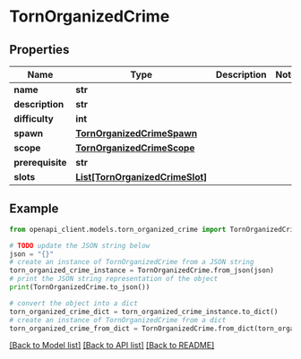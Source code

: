 # TornOrganizedCrime


## Properties

Name | Type | Description | Notes
------------ | ------------- | ------------- | -------------
**name** | **str** |  | 
**description** | **str** |  | 
**difficulty** | **int** |  | 
**spawn** | [**TornOrganizedCrimeSpawn**](TornOrganizedCrimeSpawn.md) |  | 
**scope** | [**TornOrganizedCrimeScope**](TornOrganizedCrimeScope.md) |  | 
**prerequisite** | **str** |  | 
**slots** | [**List[TornOrganizedCrimeSlot]**](TornOrganizedCrimeSlot.md) |  | 

## Example

```python
from openapi_client.models.torn_organized_crime import TornOrganizedCrime

# TODO update the JSON string below
json = "{}"
# create an instance of TornOrganizedCrime from a JSON string
torn_organized_crime_instance = TornOrganizedCrime.from_json(json)
# print the JSON string representation of the object
print(TornOrganizedCrime.to_json())

# convert the object into a dict
torn_organized_crime_dict = torn_organized_crime_instance.to_dict()
# create an instance of TornOrganizedCrime from a dict
torn_organized_crime_from_dict = TornOrganizedCrime.from_dict(torn_organized_crime_dict)
```
[[Back to Model list]](../README.md#documentation-for-models) [[Back to API list]](../README.md#documentation-for-api-endpoints) [[Back to README]](../README.md)


